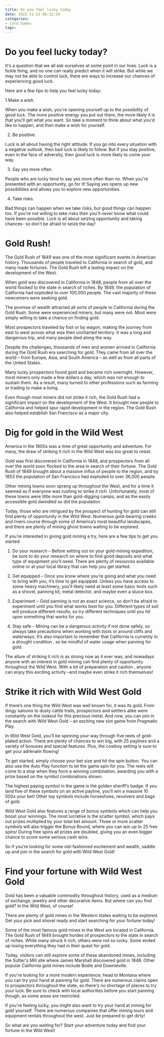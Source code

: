 ```yaml
---
title: Do you feel lucky today
date: 2022-11-21 06:32:54
categories:
- Card Games
tags:
---
```



#  Do you feel lucky today?

It's a question that we all ask ourselves at some point in our lives. Luck is a fickle thing, and no one can really predict when it will strike. But while we may not be able to control luck, there are ways to increase our chances of experiencing good luck.

Here are a few tips to help you feel lucky today:

1.Make a wish.

When you make a wish, you're opening yourself up to the possibility of good luck. The more positive energy you put out there, the more likely it is that you'll get what you want. So take a moment to think about what you'd like to happen, and then make a wish for yourself.

2. Be positive.

Luck is all about having the right attitude. If you go into every situation with a negative outlook, then bad luck is likely to follow. But if you stay positive, even in the face of adversity, then good luck is more likely to come your way.

3. Say yes more often.

People who are lucky tend to say yes more often than no. When you're presented with an opportunity, go for it! Saying yes opens up new possibilities and allows you to explore new opportunities.

4. Take risks.

Bad things can happen when we take risks, but good things can happen too. If you're not willing to take risks then you'll never know what could have been possible. Luck is all about seizing opportunity and taking chances- so don't be afraid to seize the day!

#  Gold Rush! 

The Gold Rush of 1849 was one of the most significant events in American history. Thousands of people traveled to California in search of gold, and many made fortunes. The Gold Rush left a lasting impact on the development of the West.

When gold was discovered in California in 1848, people from all over the world flocked to the state in search of riches. By 1849, the population of California had exploded to over 100,000 people. The vast majority of these newcomers were seeking gold.

The promise of wealth attracted all sorts of people to California during the Gold Rush. Some were experienced miners, but many were not. Most were simply willing to take a chance on finding gold.

Most prospectors traveled by foot or by wagon, making the journey from east to west across what was then uncharted territory. It was a long and dangerous trip, and many people died along the way.

Despite the challenges, thousands of men and women arrived in California during the Gold Rush era searching for gold. They came from all over the world – from Europe, Asia, and South America – as well as from all parts of the United States.

Many lucky prospectors found gold and became rich overnight. However, most miners only made a few dollars a day, which was not enough to sustain them. As a result, many turned to other professions such as farming or trading to make a living.

Even though most miners did not strike it rich, the Gold Rush had a significant impact on the development of the West. It brought new people to California and helped spur rapid development in the region. The Gold Rush also helped establish San Francisco as a major city.

#  Dig for gold in the Wild West  
 America in the 1800s was a time of great opportunity and adventure. For many, the draw of striking it rich in the Wild West was too great to resist. 

Gold was first discovered in California in 1848, and prospectors from all over the world soon flocked to the area in search of their fortune. The Gold Rush of 1849 brought about a massive influx of people to the region, and by 1853 the population of San Francisco had exploded to over 36,000 people. 

Other mining towns soon sprang up throughout the West, and for a time it seemed as if everyone was rushing to strike it rich. Unfortunately, most of these towns were little more than gold-digging camps, and as the easily accessible gold dwindled so did the population. 

Today, those who are intrigued by the prospect of hunting for gold can still find plenty of opportunity in the Wild West. Numerous gold-bearing creeks and rivers course through some of America’s most beautiful landscapes, and there are plenty of mining ghost towns waiting to be explored. 

If you’re interested in giving gold mining a try, here are a few tips to get you started: 

1) Do your research – Before setting out on your gold-mining expedition, be sure to do your research on where to find good deposits and what type of equipment you’ll need. There are plenty of resources available online or at your local library that can help you get started. 

2) Get equipped – Once you know where you’re going and what you need to bring with you, it’s time to get equipped. Unless you have access to some heavy machinery, you’ll likely need at least some basic tools such as a shovel, panning kit, metal detector, and maybe even a sluice box. 

3) Experiment – Gold panning is not an exact science, so don’t be afraid to experiment until you find what works best for you. Different types of soil will produce different results, so try different techniques until you hit upon something that works for you. 

4) Stay safe – Mining can be a dangerous activity if not done safely, so always take precautions when working with tools or around cliffs and waterways. It’s also important to remember that California is currently in a drought condition , so be mindful of water usage when panning for gold. 

The allure of striking it rich is as strong now as it ever was, and nowadays anyone with an interest in gold mining can find plenty of opportunity throughout the Wild West. With a bit of preparation and caution , anyone can enjoy this exciting activity –and maybe even strike it rich themselves!

#  Strike it rich with Wild West Gold

If there’s one thing the Wild West was well known for, it was its gold. From dingy saloons to dusty cattle trails, prospectors and settlers alike were constantly on the lookout for this precious metal. And now, you can join in the search with Wild West Gold – an exciting new slot game from Pragmatic Play.

In Wild West Gold, you’ll be spinning your way through five reels of gold-plated action. There are plenty of chances to win big, with 25 paylines and a variety of bonuses and special features. Plus, the cowboy setting is sure to get your adrenalin flowing!

To get started, simply choose your bet size and hit the spin button. You can also use the Auto Play function to let the game spin for you. The reels will come to a stop when they form a winning combination, awarding you with a prize based on the symbol combinations shown.

The highest paying symbol in the game is the golden sheriff’s badge. If you land five of these symbols on an active payline, you’ll win a massive 10 000x your bet! Other top symbols include horseshoes, revolvers and bags of gold.

Wild West Gold also features a range of bonus symbols which can help you boost your winnings. The most lucrative is the scatter symbol, which pays out prizes multiplied by your total bet amount. Three or more scatter symbols will also trigger the Bonus Round, where you can win up to 25 free spins! During free spins all prizes are doubled, giving you an even bigger chance to score some serious cash wins.

So if you’re looking for some old-fashioned excitement and wealth, saddle up and join in the search for gold with Wild West Gold!

#  Find your fortune with Wild West Gold

Gold has been a valuable commodity throughout history, used as a medium of exchange, jewelry and other decorative items. But where can you find gold? In the Wild West, of course!

There are plenty of gold mines in the Western states waiting to be explored. Get your pick and shovel ready and start searching for your fortune today!

Some of the most famous gold mines in the West are located in California. The Gold Rush of 1849 brought hordes of prospectors to the state in search of riches. While many struck it rich, others were not so lucky. Some ended up losing everything they had in their quest for gold.

Today, visitors can still explore some of these abandoned mines, including the Sutter's Mill site where James Marshall discovered gold in 1848. Other popular California gold mines include Bodie and Downieville.

If you're looking for a more modern experience, head to Montana where you can try your hand at panning for gold. There are numerous claims open to prospectors throughout the state, so there's no shortage of places to try your luck. Be sure to check with local authorities before you start panning though, as some areas are restricted.

If you're feeling lucky, you might also want to try your hand at mining for gold yourself. There are numerous companies that offer mining tours and equipment rentals throughout the west. Just be prepared to get dirty!

So what are you waiting for? Start your adventure today and find your fortune in the Wild West!